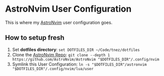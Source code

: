 # AstroNvim User Configuration

This is where my [AstroNvim](https://astronvim.com) user configuration goes.

## How to setup fresh

1. Set **dotfiles directory**: `set DOTFILES_DIR ~/Code/tnez/dotfiles`
1. Clone the [AstroNvim Repo](https://git.astronvim.com/AstroNvim):
   `git clone --depth 1 https://github.com/AstroNvim/AstroNvim "$DOTFILES_DIR"/.config/nvim`
1. Symlink this User Configuration:
   `ln -s "$DOTFILES_DIR"/astronvim "$DOTFILES_DIR"/.config/nvim/lua/user`
